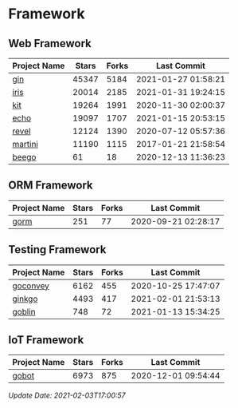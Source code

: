 # Framework

## Web Framework
| Project Name | Stars | Forks | Last Commit |
| ------------ | ----- | ----- | ----------- |
| [gin](https://github.com/gin-gonic/gin) | 45347 | 5184 | 2021-01-27 01:58:21 |
| [iris](https://github.com/kataras/iris) | 20014 | 2185 | 2021-01-31 19:24:15 |
| [kit](https://github.com/go-kit/kit) | 19264 | 1991 | 2020-11-30 02:00:37 |
| [echo](https://github.com/labstack/echo) | 19097 | 1707 | 2021-01-15 20:53:15 |
| [revel](https://github.com/revel/revel) | 12124 | 1390 | 2020-07-12 05:57:36 |
| [martini](https://github.com/go-martini/martini) | 11190 | 1115 | 2017-01-21 21:58:54 |
| [beego](https://github.com/astaxie/beego) | 61 | 18 | 2020-12-13 11:36:23 |

## ORM Framework
| Project Name | Stars | Forks | Last Commit |
| ------------ | ----- | ----- | ----------- |
| [gorm](https://github.com/jinzhu/gorm) | 251 | 77 | 2020-09-21 02:28:17 |

## Testing Framework
| Project Name | Stars | Forks | Last Commit |
| ------------ | ----- | ----- | ----------- |
| [goconvey](https://github.com/smartystreets/goconvey) | 6162 | 455 | 2020-10-25 17:47:07 |
| [ginkgo](https://github.com/onsi/ginkgo) | 4493 | 417 | 2021-02-01 21:53:13 |
| [goblin](https://github.com/franela/goblin) | 748 | 72 | 2021-01-13 15:34:25 |

## IoT Framework
| Project Name | Stars | Forks | Last Commit |
| ------------ | ----- | ----- | ----------- |
| [gobot](https://github.com/hybridgroup/gobot) | 6973 | 875 | 2020-12-01 09:54:44 |

*Update Date: 2021-02-03T17:00:57*
